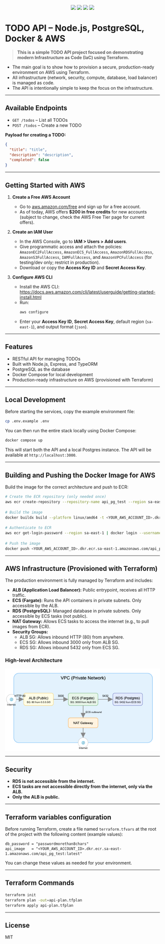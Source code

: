 <!-- Badges/Icons -->
<p align="center">
  <img src="https://img.shields.io/badge/Node.js-339933?logo=node.js&logoColor=white" height="28"/>
  <img src="https://img.shields.io/badge/PostgreSQL-4169E1?logo=postgresql&logoColor=white" height="28"/>
  <img src="https://img.shields.io/badge/AWS-232F3E?logo=amazon-aws&logoColor=white" height="28"/>
  <img src="https://img.shields.io/badge/Terraform-623CE4?logo=terraform&logoColor=white" height="28"/>
</p>

# TODO API – Node.js, PostgreSQL, Docker & AWS

> **This is a simple TODO API project focused on demonstrating modern Infrastructure as Code (IaC) using Terraform.**

- The main goal is to show how to provision a secure, production-ready environment on AWS using Terraform.
- All infrastructure (network, security, compute, database, load balancer) is managed as code.
- The API is intentionally simple to keep the focus on the infrastructure.

---

## Available Endpoints

- `GET /todos` – List all TODOs
- `POST /todos` – Create a new TODO

**Payload for creating a TODO:**
```json
{
  "title": "title",
  "description": "description",
  "completed": false
}
```

---

## Getting Started with AWS

1. **Create a Free AWS Account**
   - Go to [aws.amazon.com/free](https://aws.amazon.com/free/) and sign up for a free account.
   - As of today, AWS offers **$200 in free credits** for new accounts (subject to change, check the AWS Free Tier page for current offers).

2. **Create an IAM User**
   - In the AWS Console, go to **IAM > Users > Add users**.
   - Give programmatic access and attach the policies: `AmazonEC2FullAccess`, `AmazonECS_FullAccess`, `AmazonRDSFullAccess`, `AmazonS3FullAccess`, `IAMFullAccess`, and `AmazonVPCFullAccess` (for testing/dev only; restrict in production).
   - Download or copy the **Access Key ID** and **Secret Access Key**.

3. **Configure AWS CLI**
   - Install the AWS CLI: https://docs.aws.amazon.com/cli/latest/userguide/getting-started-install.html
   - Run:
     ```sh
     aws configure
     ```
   - Enter your **Access Key ID**, **Secret Access Key**, default region (`sa-east-1`), and output format (`json`).

---

## Features
- RESTful API for managing TODOs
- Built with Node.js, Express, and TypeORM
- PostgreSQL as the database
- Docker Compose for local development
- Production-ready infrastructure on AWS (provisioned with Terraform)

---

## Local Development

Before starting the services, copy the example environment file:

```sh
cp .env.example .env
```

You can then run the entire stack locally using Docker Compose:

```sh
docker compose up
```

This will start both the API and a local Postgres instance. The API will be available at `http://localhost:3000`.

---

## Building and Pushing the Docker Image for AWS

Build the image for the correct architecture and push to ECR:

```sh
# Create the ECR repository (only needed once)
aws ecr create-repository --repository-name api_pg_test --region sa-east-1

# Build the image
docker buildx build --platform linux/amd64 -t <YOUR_AWS_ACCOUNT_ID>.dkr.ecr.sa-east-1.amazonaws.com/api_pg_test:latest .

# Authenticate to ECR
aws ecr get-login-password --region sa-east-1 | docker login --username AWS --password-stdin <YOUR_AWS_ACCOUNT_ID>.dkr.ecr.sa-east-1.amazonaws.com

# Push the image
docker push <YOUR_AWS_ACCOUNT_ID>.dkr.ecr.sa-east-1.amazonaws.com/api_pg_test:latest
```

---

## AWS Infrastructure (Provisioned with Terraform)

The production environment is fully managed by Terraform and includes:

- **ALB (Application Load Balancer):** Public entrypoint, receives all HTTP traffic.
- **ECS (Fargate):** Runs the API containers in private subnets. Only accessible by the ALB.
- **RDS (PostgreSQL):** Managed database in private subnets. Only accessible by ECS tasks (not public).
- **NAT Gateway:** Allows ECS tasks to access the internet (e.g., to pull images from ECR).
- **Security Groups:**
  - ALB SG: Allows inbound HTTP (80) from anywhere.
  - ECS SG: Allows inbound 3000 only from ALB SG.
  - RDS SG: Allows inbound 5432 only from ECS SG.

### High-level Architecture

![Architecture Diagram](./assets/aws-arch.png)

---

## Security
- **RDS is not accessible from the internet.**
- **ECS tasks are not accessible directly from the internet, only via the ALB.**
- **Only the ALB is public.**

---

## Terraform variables configuration

Before running Terraform, create a file named `terraform.tfvars` at the root of the project with the following content (example values):

```hcl
db_password = "passwordmorethan8chars"
api_image   = "<YOUR_AWS_ACCOUNT_ID>.dkr.ecr.sa-east-1.amazonaws.com/api_pg_test:latest"
```

You can change these values as needed for your environment.

---

## Terraform Commands

```sh
terraform init
terraform plan -out=api-plan.tfplan
terraform apply api-plan.tfplan
```

---

## License
MIT 